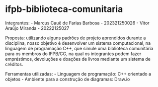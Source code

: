 # ifpb-biblioteca-comunitaria
Integrantes:
    - Marcus Cauê de Farias Barbosa - 202321250026
	- Vitor Araújo Miranda - 20222125027

Proposta: utilizando alguns padrões de projeto aprendidos durante a disciplina, nosso objetivo é desenvolver um sistema computacional, na linguagem de programação C++, que simule uma biblioteca comunitária para os membros do IFPB/CG, na qual os integrantes podem fazer empréstimos, devoluções e doações de livros mediante um sistema de créditos.

Ferramentas utilizadas:
    - Linguagem de programação: C++ orientado a objetos
    - Ambiente para a construção de diagramas: Draw.io

